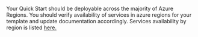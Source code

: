 <br>
Your Quick Start should be deployable across the majority of Azure Regions. You should verify availability of services in azure regions
for your template and update documentation accordingly. Services availability by region is listed 
<a href="https://github.com/Azure/azure-quickstart-templates/tree/master/trend-chef-splunk-security" Target="blank">here.</a>
